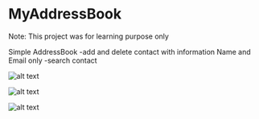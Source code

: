 # MyAddressBook


Note: This project was for learning purpose only


Simple AddressBook 
-add and delete contact with information Name and Email only
-search contact


![alt text](https://github.com/vkoshti/MyAddressBook/blob/master/Screen_shots/Capture1.JPG)

![alt text](https://github.com/vkoshti/MyAddressBook/blob/master/Screen_shots/Screenshot%20(10).png)

![alt text](https://github.com/vkoshti/MyAddressBook/blob/master/Screen_shots/Screenshot%20(11).png)
